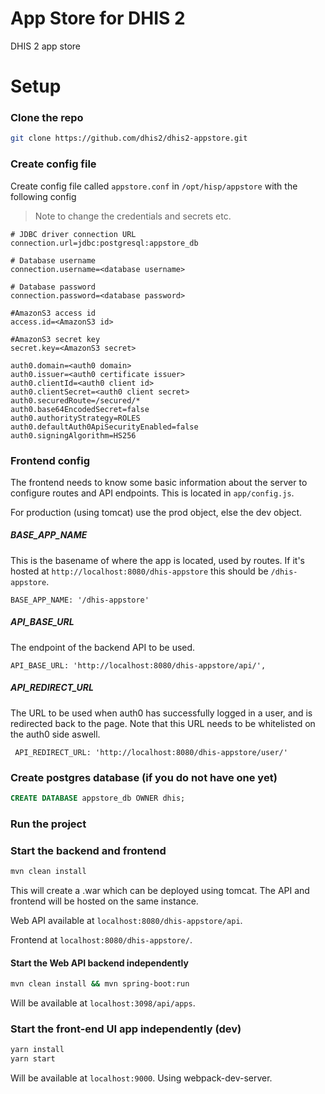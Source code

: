# App Store for DHIS 2

DHIS 2 app store

# Setup

### Clone the repo
```bash
git clone https://github.com/dhis2/dhis2-appstore.git
```

### Create config file
Create config file called `appstore.conf` in `/opt/hisp/appstore` with the following config

> Note to change the credentials and secrets etc.

```
# JDBC driver connection URL
connection.url=jdbc:postgresql:appstore_db

# Database username
connection.username=<database username>

# Database password
connection.password=<database password>

#AmazonS3 access id
access.id=<AmazonS3 id>

#AmazonS3 secret key
secret.key=<AmazonS3 secret>

auth0.domain=<auth0 domain>
auth0.issuer=<auth0 certificate issuer>
auth0.clientId=<auth0 client id>
auth0.clientSecret=<auth0 client secret>
auth0.securedRoute=/secured/*
auth0.base64EncodedSecret=false 
auth0.authorityStrategy=ROLES
auth0.defaultAuth0ApiSecurityEnabled=false
auth0.signingAlgorithm=HS256
```

### Frontend config
The frontend needs to know some basic information about the server to configure routes and API endpoints.
This is located in `app/config.js`.

For production (using tomcat) use the prod object, else the dev object.

##### BASE_APP_NAME
This is the basename of where the app is located, used by routes. If it's hosted at `http://localhost:8080/dhis-appstore` this should be `/dhis-appstore`.
```
BASE_APP_NAME: '/dhis-appstore'
```
##### API_BASE_URL
The endpoint of the backend API to be used. 
```
API_BASE_URL: 'http://localhost:8080/dhis-appstore/api/',
```

##### API_REDIRECT_URL
The URL to be used when auth0 has successfully logged in a user, and is redirected back to the page. Note that this URL needs to be whitelisted on the auth0 side aswell.
```
 API_REDIRECT_URL: 'http://localhost:8080/dhis-appstore/user/'
```
### Create postgres database (if you do not have one yet)
```sql
CREATE DATABASE appstore_db OWNER dhis;
```

### Run the project

### Start the backend and frontend
```bash
mvn clean install
```
This will create a .war which can be deployed using tomcat.
The API and frontend will be hosted on the same instance. 

Web API available at `localhost:8080/dhis-appstore/api`.

Frontend at `localhost:8080/dhis-appstore/`.

#### Start the Web API backend independently

```bash
mvn clean install && mvn spring-boot:run
```
Will be available at `localhost:3098/api/apps`.

### Start the front-end UI app independently (dev)

```bash
yarn install
yarn start
```
Will be available at `localhost:9000`. Using webpack-dev-server.

